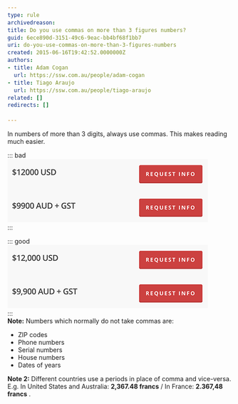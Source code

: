 ```yaml
---
type: rule
archivedreason: 
title: Do you use commas on more than 3 figures numbers?
guid: 6ece890d-3151-49c6-9eac-bb4bf68f1bb7
uri: do-you-use-commas-on-more-than-3-figures-numbers
created: 2015-06-16T19:42:52.0000000Z
authors:
- title: Adam Cogan
  url: https://ssw.com.au/people/adam-cogan
- title: Tiago Araujo
  url: https://ssw.com.au/people/tiago-araujo
related: []
redirects: []

---
```


In numbers of more than 3 digits, always use commas. This makes reading much easier. 
<!--endintro-->

::: bad  
![Figure: Bad example: No commas make it harder to read](numbers-bad-example.png)  
:::  

::: good  
![Figure: Good example: Commas make it easier to read](numbers-good-example.png)  
:::  
**Note:** Numbers which normally do not take commas are:


* ZIP codes
* Phone numbers
* Serial numbers
* House numbers
* Dates of years


**Note 2:** Different countries use a periods in place of comma and vice-versa. 
E.g. In United States and Australia: **2,367.48 francs**  / In France: **2.367,48 francs** .
